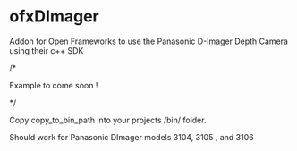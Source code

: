 ofxDImager
==========

Addon for Open Frameworks to use the Panasonic D-Imager Depth Camera using their c++ SDK


/*

Example to come soon ! 

*/

Copy copy_to_bin_path into your projects /bin/ folder.

Should work for Panasonic DImager models 3104, 3105 , and 3106
